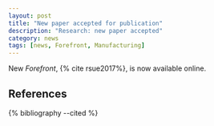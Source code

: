 ```yaml
---
layout: post
title: "New paper accepted for publication"
description: "Research: new paper accepted"
category: news 
tags: [news, Forefront, Manufacturing]
---
```



New _Forefront_, {% cite rsue2017%}, is now available online.


References
----------

{% bibliography --cited %}